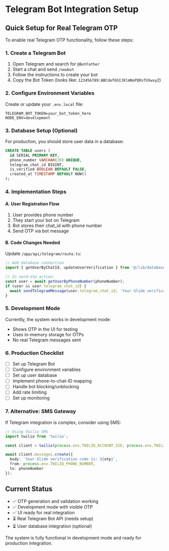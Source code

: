 # Telegram Bot Integration Setup

## Quick Setup for Real Telegram OTP

To enable real Telegram OTP functionality, follow these steps:

### 1. Create a Telegram Bot

1. Open Telegram and search for `@BotFather`
2. Start a chat and send `/newbot`
3. Follow the instructions to create your bot
4. Copy the Bot Token (looks like: `123456789:ABCdefGhIJKlmNoPQRsTUVwxyZ`)

### 2. Configure Environment Variables

Create or update your `.env.local` file:

```env
TELEGRAM_BOT_TOKEN=your_bot_token_here
NODE_ENV=development
```

### 3. Database Setup (Optional)

For production, you should store user data in a database:

```sql
CREATE TABLE users (
  id SERIAL PRIMARY KEY,
  phone_number VARCHAR(20) UNIQUE,
  telegram_chat_id BIGINT,
  is_verified BOOLEAN DEFAULT FALSE,
  created_at TIMESTAMP DEFAULT NOW()
);
```

### 4. Implementation Steps

#### A. User Registration Flow
1. User provides phone number
2. They start your bot on Telegram
3. Bot stores their chat_id with phone number
4. Send OTP via bot message

#### B. Code Changes Needed

Update `/app/api/telegram/route.ts`:

```typescript
// Add database connection
import { getUserByChatId, updateUserVerification } from '@/lib/database';

// In send-otp action:
const user = await getUserByPhoneNumber(phoneNumber);
if (user && user.telegram_chat_id) {
  await sendTelegramMessage(user.telegram_chat_id, `Your Glide verification code is: ${otp}`);
}
```

### 5. Development Mode

Currently, the system works in development mode:
- Shows OTP in the UI for testing
- Uses in-memory storage for OTPs
- No real Telegram messages sent

### 6. Production Checklist

- [ ] Set up Telegram Bot
- [ ] Configure environment variables
- [ ] Set up user database
- [ ] Implement phone-to-chat-ID mapping
- [ ] Handle bot blocking/unblocking
- [ ] Add rate limiting
- [ ] Set up monitoring

### 7. Alternative: SMS Gateway

If Telegram integration is complex, consider using SMS:

```typescript
// Using Twilio SMS
import twilio from 'twilio';

const client = twilio(process.env.TWILIO_ACCOUNT_SID, process.env.TWILIO_AUTH_TOKEN);

await client.messages.create({
  body: `Your Glide verification code is: ${otp}`,
  from: process.env.TWILIO_PHONE_NUMBER,
  to: phoneNumber
});
```

## Current Status

- ✅ OTP generation and validation working
- ✅ Development mode with visible OTP
- ✅ UI ready for real integration
- ⏳ Real Telegram Bot API (needs setup)
- ⏳ User database integration (optional)

The system is fully functional in development mode and ready for production integration.
